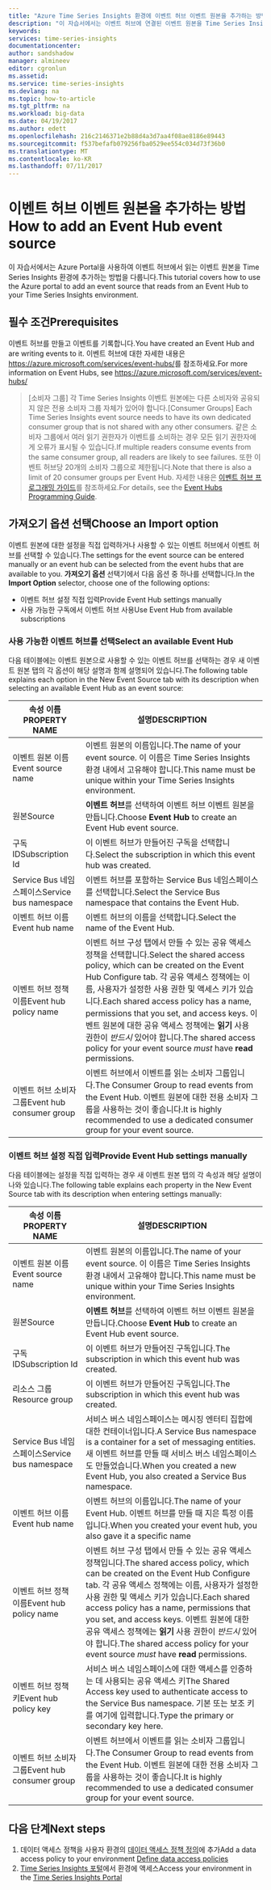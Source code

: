 ```yaml
---
title: "Azure Time Series Insights 환경에 이벤트 허브 이벤트 원본을 추가하는 방법 | Microsoft Docs"
description: "이 자습서에서는 이벤트 허브에 연결된 이벤트 원본을 Time Series Insights 환경에 추가하는 방법을 다룹니다."
keywords: 
services: time-series-insights
documentationcenter: 
author: sandshadow
manager: almineev
editor: cgronlun
ms.assetid: 
ms.service: time-series-insights
ms.devlang: na
ms.topic: how-to-article
ms.tgt_pltfrm: na
ms.workload: big-data
ms.date: 04/19/2017
ms.author: edett
ms.openlocfilehash: 216c2146371e2b88d4a3d7aa4f08ae8186e89443
ms.sourcegitcommit: f537befafb079256fba0529ee554c034d73f36b0
ms.translationtype: MT
ms.contentlocale: ko-KR
ms.lasthandoff: 07/11/2017
---
```

# <a name="how-to-add-an-event-hub-event-source"></a><span data-ttu-id="606b6-103">이벤트 허브 이벤트 원본을 추가하는 방법</span><span class="sxs-lookup"><span data-stu-id="606b6-103">How to add an Event Hub event source</span></span>

<span data-ttu-id="606b6-104">이 자습서에서는 Azure Portal을 사용하여 이벤트 허브에서 읽는 이벤트 원본을 Time Series Insights 환경에 추가하는 방법을 다룹니다.</span><span class="sxs-lookup"><span data-stu-id="606b6-104">This tutorial covers how to use the Azure portal to add an event source that reads from an Event Hub to your Time Series Insights environment.</span></span>

## <a name="prerequisites"></a><span data-ttu-id="606b6-105">필수 조건</span><span class="sxs-lookup"><span data-stu-id="606b6-105">Prerequisites</span></span>

<span data-ttu-id="606b6-106">이벤트 허브를 만들고 이벤트를 기록합니다.</span><span class="sxs-lookup"><span data-stu-id="606b6-106">You have created an Event Hub and are writing events to it.</span></span> <span data-ttu-id="606b6-107">이벤트 허브에 대한 자세한 내용은 <https://azure.microsoft.com/services/event-hubs/>를 참조하세요.</span><span class="sxs-lookup"><span data-stu-id="606b6-107">For more information on Event Hubs, see <https://azure.microsoft.com/services/event-hubs/></span></span>

> <span data-ttu-id="606b6-108">[소비자 그룹] 각 Time Series Insights 이벤트 원본에는 다른 소비자와 공유되지 않은 전용 소비자 그룹 자체가 있어야 합니다.</span><span class="sxs-lookup"><span data-stu-id="606b6-108">[Consumer Groups] Each Time Series Insights event source needs to have its own dedicated consumer group that is not shared with any other consumers.</span></span> <span data-ttu-id="606b6-109">같은 소비자 그룹에서 여러 읽기 권한자가 이벤트를 소비하는 경우 모든 읽기 권한자에게 오류가 표시될 수 있습니다.</span><span class="sxs-lookup"><span data-stu-id="606b6-109">If multiple readers consume events from the same consumer group, all readers are likely to see failures.</span></span> <span data-ttu-id="606b6-110">또한 이벤트 허브당 20개의 소비자 그룹으로 제한됩니다.</span><span class="sxs-lookup"><span data-stu-id="606b6-110">Note that there is also a limit of 20 consumer groups per Event Hub.</span></span> <span data-ttu-id="606b6-111">자세한 내용은 [이벤트 허브 프로그래밍 가이드](../event-hubs/event-hubs-programming-guide.md)를 참조하세요.</span><span class="sxs-lookup"><span data-stu-id="606b6-111">For details, see the [Event Hubs Programming Guide](../event-hubs/event-hubs-programming-guide.md).</span></span>

## <a name="choose-an-import-option"></a><span data-ttu-id="606b6-112">가져오기 옵션 선택</span><span class="sxs-lookup"><span data-stu-id="606b6-112">Choose an Import option</span></span>

<span data-ttu-id="606b6-113">이벤트 원본에 대한 설정을 직접 입력하거나 사용할 수 있는 이벤트 허브에서 이벤트 허브를 선택할 수 있습니다.</span><span class="sxs-lookup"><span data-stu-id="606b6-113">The settings for the event source can be entered manually or an event hub can be selected from the event hubs that are available to you.</span></span>
<span data-ttu-id="606b6-114">**가져오기 옵션** 선택기에서 다음 옵션 중 하나를 선택합니다.</span><span class="sxs-lookup"><span data-stu-id="606b6-114">In the **Import Option** selector, choose one of the following options:</span></span>

* <span data-ttu-id="606b6-115">이벤트 허브 설정 직접 입력</span><span class="sxs-lookup"><span data-stu-id="606b6-115">Provide Event Hub settings manually</span></span>
* <span data-ttu-id="606b6-116">사용 가능한 구독에서 이벤트 허브 사용</span><span class="sxs-lookup"><span data-stu-id="606b6-116">Use Event Hub from available subscriptions</span></span>

### <a name="select-an-available-event-hub"></a><span data-ttu-id="606b6-117">사용 가능한 이벤트 허브를 선택</span><span class="sxs-lookup"><span data-stu-id="606b6-117">Select an available Event Hub</span></span>

<span data-ttu-id="606b6-118">다음 테이블에는 이벤트 원본으로 사용할 수 있는 이벤트 허브를 선택하는 경우 새 이벤트 원본 탭의 각 옵션이 해당 설명과 함께 설명되어 있습니다.</span><span class="sxs-lookup"><span data-stu-id="606b6-118">The following table explains each option in the New Event Source tab with its description when selecting an available Event Hub as an event source:</span></span>

| <span data-ttu-id="606b6-119">속성 이름</span><span class="sxs-lookup"><span data-stu-id="606b6-119">PROPERTY NAME</span></span> | <span data-ttu-id="606b6-120">설명</span><span class="sxs-lookup"><span data-stu-id="606b6-120">DESCRIPTION</span></span> |
| --- | --- |
| <span data-ttu-id="606b6-121">이벤트 원본 이름</span><span class="sxs-lookup"><span data-stu-id="606b6-121">Event source name</span></span> | <span data-ttu-id="606b6-122">이벤트 원본의 이름입니다.</span><span class="sxs-lookup"><span data-stu-id="606b6-122">The name of your event source.</span></span> <span data-ttu-id="606b6-123">이 이름은 Time Series Insights 환경 내에서 고유해야 합니다.</span><span class="sxs-lookup"><span data-stu-id="606b6-123">This name must be unique within your Time Series Insights environment.</span></span>
| <span data-ttu-id="606b6-124">원본</span><span class="sxs-lookup"><span data-stu-id="606b6-124">Source</span></span> | <span data-ttu-id="606b6-125">**이벤트 허브**를 선택하여 이벤트 허브 이벤트 원본을 만듭니다.</span><span class="sxs-lookup"><span data-stu-id="606b6-125">Choose **Event Hub** to create an Event Hub event source.</span></span>
| <span data-ttu-id="606b6-126">구독 ID</span><span class="sxs-lookup"><span data-stu-id="606b6-126">Subscription Id</span></span> | <span data-ttu-id="606b6-127">이 이벤트 허브가 만들어진 구독을 선택합니다.</span><span class="sxs-lookup"><span data-stu-id="606b6-127">Select the subscription in which this event hub was created.</span></span>
| <span data-ttu-id="606b6-128">Service Bus 네임스페이스</span><span class="sxs-lookup"><span data-stu-id="606b6-128">Service bus namespace</span></span> | <span data-ttu-id="606b6-129">이벤트 허브를 포함하는 Service Bus 네임스페이스를 선택합니다.</span><span class="sxs-lookup"><span data-stu-id="606b6-129">Select the Service Bus namespace that contains the Event Hub.</span></span>
| <span data-ttu-id="606b6-130">이벤트 허브 이름</span><span class="sxs-lookup"><span data-stu-id="606b6-130">Event hub name</span></span> | <span data-ttu-id="606b6-131">이벤트 허브의 이름을 선택합니다.</span><span class="sxs-lookup"><span data-stu-id="606b6-131">Select the name of the Event Hub.</span></span>
| <span data-ttu-id="606b6-132">이벤트 허브 정책 이름</span><span class="sxs-lookup"><span data-stu-id="606b6-132">Event hub policy name</span></span> | <span data-ttu-id="606b6-133">이벤트 허브 구성 탭에서 만들 수 있는 공유 액세스 정책을 선택합니다.</span><span class="sxs-lookup"><span data-stu-id="606b6-133">Select the shared access policy, which can be created on the Event Hub Configure tab.</span></span> <span data-ttu-id="606b6-134">각 공유 액세스 정책에는 이름, 사용자가 설정한 사용 권한 및 액세스 키가 있습니다.</span><span class="sxs-lookup"><span data-stu-id="606b6-134">Each shared access policy has a name, permissions that you set, and access keys.</span></span> <span data-ttu-id="606b6-135">이벤트 원본에 대한 공유 액세스 정책에는 **읽기** 사용 권한이 *반드시* 있어야 합니다.</span><span class="sxs-lookup"><span data-stu-id="606b6-135">The shared access policy for your event source *must* have **read** permissions.</span></span>
| <span data-ttu-id="606b6-136">이벤트 허브 소비자 그룹</span><span class="sxs-lookup"><span data-stu-id="606b6-136">Event hub consumer group</span></span> | <span data-ttu-id="606b6-137">이벤트 허브에서 이벤트를 읽는 소비자 그룹입니다.</span><span class="sxs-lookup"><span data-stu-id="606b6-137">The Consumer Group to read events from the Event Hub.</span></span> <span data-ttu-id="606b6-138">이벤트 원본에 대한 전용 소비자 그룹을 사용하는 것이 좋습니다.</span><span class="sxs-lookup"><span data-stu-id="606b6-138">It is highly recommended to use a dedicated consumer group for your event source.</span></span>

### <a name="provide-event-hub-settings-manually"></a><span data-ttu-id="606b6-139">이벤트 허브 설정 직접 입력</span><span class="sxs-lookup"><span data-stu-id="606b6-139">Provide Event Hub settings manually</span></span>

<span data-ttu-id="606b6-140">다음 테이블에는 설정을 직접 입력하는 경우 새 이벤트 원본 탭의 각 속성과 해당 설명이 나와 있습니다.</span><span class="sxs-lookup"><span data-stu-id="606b6-140">The following table explains each property in the New Event Source tab with its description when entering settings manually:</span></span>

| <span data-ttu-id="606b6-141">속성 이름</span><span class="sxs-lookup"><span data-stu-id="606b6-141">PROPERTY NAME</span></span> | <span data-ttu-id="606b6-142">설명</span><span class="sxs-lookup"><span data-stu-id="606b6-142">DESCRIPTION</span></span> |
| --- | --- |
| <span data-ttu-id="606b6-143">이벤트 원본 이름</span><span class="sxs-lookup"><span data-stu-id="606b6-143">Event source name</span></span> | <span data-ttu-id="606b6-144">이벤트 원본의 이름입니다.</span><span class="sxs-lookup"><span data-stu-id="606b6-144">The name of your event source.</span></span> <span data-ttu-id="606b6-145">이 이름은 Time Series Insights 환경 내에서 고유해야 합니다.</span><span class="sxs-lookup"><span data-stu-id="606b6-145">This name must be unique within your Time Series Insights environment.</span></span>
| <span data-ttu-id="606b6-146">원본</span><span class="sxs-lookup"><span data-stu-id="606b6-146">Source</span></span> | <span data-ttu-id="606b6-147">**이벤트 허브**를 선택하여 이벤트 허브 이벤트 원본을 만듭니다.</span><span class="sxs-lookup"><span data-stu-id="606b6-147">Choose **Event Hub** to create an Event Hub event source.</span></span>
| <span data-ttu-id="606b6-148">구독 ID</span><span class="sxs-lookup"><span data-stu-id="606b6-148">Subscription Id</span></span> | <span data-ttu-id="606b6-149">이 이벤트 허브가 만들어진 구독입니다.</span><span class="sxs-lookup"><span data-stu-id="606b6-149">The subscription in which this event hub was created.</span></span>
| <span data-ttu-id="606b6-150">리소스 그룹</span><span class="sxs-lookup"><span data-stu-id="606b6-150">Resource group</span></span> | <span data-ttu-id="606b6-151">이 이벤트 허브가 만들어진 구독입니다.</span><span class="sxs-lookup"><span data-stu-id="606b6-151">The subscription in which this event hub was created.</span></span>
| <span data-ttu-id="606b6-152">Service Bus 네임스페이스</span><span class="sxs-lookup"><span data-stu-id="606b6-152">Service bus namespace</span></span> | <span data-ttu-id="606b6-153">서비스 버스 네임스페이스는 메시징 엔터티 집합에 대한 컨테이너입니다.</span><span class="sxs-lookup"><span data-stu-id="606b6-153">A Service Bus namespace is a container for a set of messaging entities.</span></span> <span data-ttu-id="606b6-154">새 이벤트 허브를 만들 때 서비스 버스 네임스페이스도 만들었습니다.</span><span class="sxs-lookup"><span data-stu-id="606b6-154">When you created a new Event Hub, you also created a Service Bus namespace.</span></span>
| <span data-ttu-id="606b6-155">이벤트 허브 이름</span><span class="sxs-lookup"><span data-stu-id="606b6-155">Event hub name</span></span> | <span data-ttu-id="606b6-156">이벤트 허브의 이름입니다.</span><span class="sxs-lookup"><span data-stu-id="606b6-156">The name of your Event Hub.</span></span> <span data-ttu-id="606b6-157">이벤트 허브를 만들 때 지은 특정 이름입니다.</span><span class="sxs-lookup"><span data-stu-id="606b6-157">When you created your event hub, you also gave it a specific name</span></span>
| <span data-ttu-id="606b6-158">이벤트 허브 정책 이름</span><span class="sxs-lookup"><span data-stu-id="606b6-158">Event hub policy name</span></span> | <span data-ttu-id="606b6-159">이벤트 허브 구성 탭에서 만들 수 있는 공유 액세스 정책입니다.</span><span class="sxs-lookup"><span data-stu-id="606b6-159">The shared access policy, which can be created on the Event Hub Configure tab.</span></span> <span data-ttu-id="606b6-160">각 공유 액세스 정책에는 이름, 사용자가 설정한 사용 권한 및 액세스 키가 있습니다.</span><span class="sxs-lookup"><span data-stu-id="606b6-160">Each shared access policy has a name, permissions that you set, and access keys.</span></span> <span data-ttu-id="606b6-161">이벤트 원본에 대한 공유 액세스 정책에는 **읽기** 사용 권한이 *반드시* 있어야 합니다.</span><span class="sxs-lookup"><span data-stu-id="606b6-161">The shared access policy for your event source *must* have **read** permissions.</span></span>
| <span data-ttu-id="606b6-162">이벤트 허브 정책 키</span><span class="sxs-lookup"><span data-stu-id="606b6-162">Event hub policy key</span></span> | <span data-ttu-id="606b6-163">서비스 버스 네임스페이스에 대한 액세스를 인증하는 데 사용되는 공유 액세스 키</span><span class="sxs-lookup"><span data-stu-id="606b6-163">The Shared Access key used to authenticate access to the Service Bus namespace.</span></span> <span data-ttu-id="606b6-164">기본 또는 보조 키를 여기에 입력합니다.</span><span class="sxs-lookup"><span data-stu-id="606b6-164">Type the primary or secondary key here.</span></span>
| <span data-ttu-id="606b6-165">이벤트 허브 소비자 그룹</span><span class="sxs-lookup"><span data-stu-id="606b6-165">Event hub consumer group</span></span> | <span data-ttu-id="606b6-166">이벤트 허브에서 이벤트를 읽는 소비자 그룹입니다.</span><span class="sxs-lookup"><span data-stu-id="606b6-166">The Consumer Group to read events from the Event Hub.</span></span> <span data-ttu-id="606b6-167">이벤트 원본에 대한 전용 소비자 그룹을 사용하는 것이 좋습니다.</span><span class="sxs-lookup"><span data-stu-id="606b6-167">It is highly recommended to use a dedicated consumer group for your event source.</span></span>

## <a name="next-steps"></a><span data-ttu-id="606b6-168">다음 단계</span><span class="sxs-lookup"><span data-stu-id="606b6-168">Next steps</span></span>

1. <span data-ttu-id="606b6-169">데이터 액세스 정책을 사용자 환경의 [데이터 액세스 정책 정의](time-series-insights-data-access.md)에 추가</span><span class="sxs-lookup"><span data-stu-id="606b6-169">Add a data access policy to your environment [Define data access policies](time-series-insights-data-access.md)</span></span>
1. <span data-ttu-id="606b6-170">[Time Series Insights 포털](https://insights.timeseries.azure.com)에서 환경에 액세스</span><span class="sxs-lookup"><span data-stu-id="606b6-170">Access your environment in the [Time Series Insights Portal](https://insights.timeseries.azure.com)</span></span>